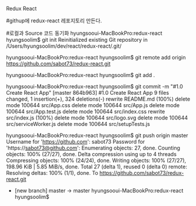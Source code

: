 Redux React


#githup에 redux-react 레포지토리 만든다.

#로컬과 Source 코드 동기화
hyungsooui-MacBookPro:redux-react hyungsoolim$ git init
Reinitialized existing Git repository in /Users/hyungsoolim/dev/react/redux-react/.git/

hyungsooui-MacBookPro:redux-react hyungsoolim$ git remote add origin https://github.com/sabot73/redux-react.git

hyungsooui-MacBookPro:redux-react hyungsoolim$ git add .

hyungsooui-MacBookPro:redux-react hyungsoolim$ git commit -m "#1.0 Create React App"
[master 864b963] #1.0 Create React App
 9 files changed, 1 insertion(+), 324 deletions(-)
 rewrite README.md (100%)
 delete mode 100644 src/App.css
 delete mode 100644 src/App.js
 delete mode 100644 src/App.test.js
 delete mode 100644 src/index.css
 rewrite src/index.js (100%)
 delete mode 100644 src/logo.svg
 delete mode 100644 src/serviceWorker.js
 delete mode 100644 src/setupTests.js

hyungsooui-MacBookPro:redux-react hyungsoolim$ git push origin master
Username for 'https://github.com': sabot73 
Password for 'https://sabot73@github.com': 
Enumerating objects: 27, done.
Counting objects: 100% (27/27), done.
Delta compression using up to 4 threads
Compressing objects: 100% (24/24), done.
Writing objects: 100% (27/27), 198.96 KiB | 5.85 MiB/s, done.
Total 27 (delta 1), reused 0 (delta 0)
remote: Resolving deltas: 100% (1/1), done.
To https://github.com/sabot73/redux-react.git
 * [new branch]      master -> master
hyungsooui-MacBookPro:redux-react hyungsoolim$ 